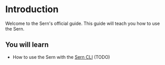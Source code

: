 # Introduction 

Welcome to the Sern's official guide. This guide will teach you how to use the Sern.

## You will learn
* How to use the Sern with the [Sern CLI](https://github.com/sern-handler/cli)
(TODO)
